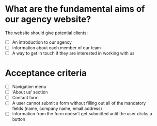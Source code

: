 # What are the fundamental aims of our agency website?

The website should give potential clients:

- [ ] An introduction to our agency
- [ ] Information about each member of our team
- [ ] A way to get in touch if they are interested in working with us

# Acceptance criteria

- [ ] Navigation menu
- [ ] ‘About us’ section
- [ ] Contact form
- [ ] A user cannot submit a form without filling out all of the mandatory fields (name, company name, email address)
- [ ] Information from the form doesn’t get submitted until the user clicks a button
